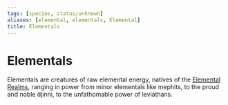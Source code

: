 ```yaml
---
tags: [species, status/unknown]
aliases: [elemental, elementals, Elemental]
title: Elementals
---
```


# Elementals

Elementals are creatures of raw elemental energy, natives of the [Elemental Realms](<../../cosmology/multiverse/energy-realms/elemental-realms/elemental-realms.md>), ranging in power from minor elementals like mephits, to the proud and noble djinni, to the unfathomable power of leviathans. 